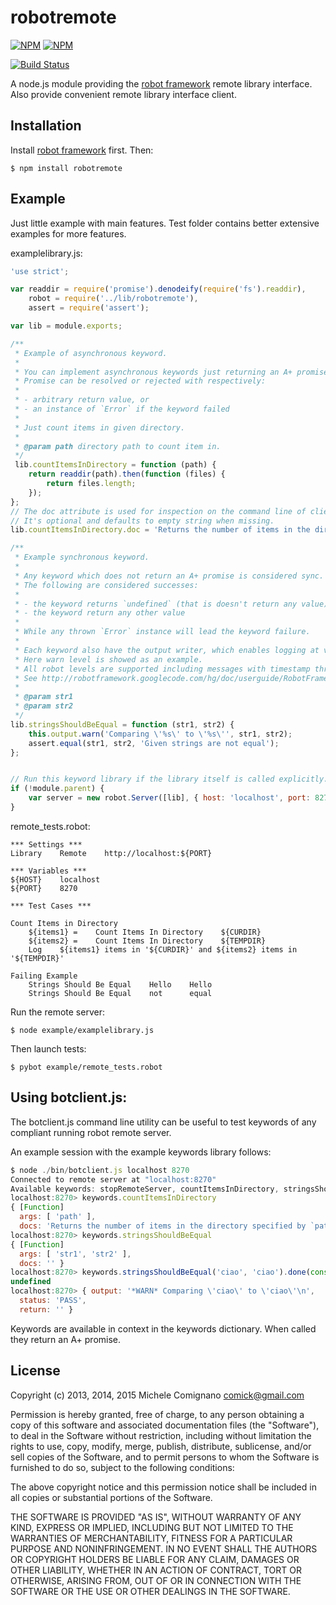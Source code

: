 # robotremote

[![NPM](https://nodei.co/npm/robotremote.png?downloads=true&stars=true)](https://nodei.co/npm/robotremote/)
[![NPM](https://nodei.co/npm-dl/robotremote.png?months=6)](https://nodei.co/npm/robotremote/)

[![Build Status](https://travis-ci.org/comick/node-robotremoteserver.svg?branch=master)](https://travis-ci.org/comick/node-robotremoteserver)

  A node.js module providing the [robot framework](http://www.robotframework.org) remote library interface.
  Also provide convenient remote library interface client.

## Installation

Install [robot framework](http://code.google.com/p/robotframework/wiki/Installation) first. Then:

    $ npm install robotremote

## Example

Just little example with main features. Test folder contains better extensive examples for more features.

examplelibrary.js:

```js
'use strict';

var readdir = require('promise').denodeify(require('fs').readdir),
    robot = require('../lib/robotremote'),
    assert = require('assert');

var lib = module.exports;

/**
 * Example of asynchronous keyword.
 *
 * You can implement asynchronous keywords just returning an A+ promise.
 * Promise can be resolved or rejected with respectively:
 *
 * - arbitrary return value, or
 * - an instance of `Error` if the keyword failed
 *
 * Just count items in given directory.
 *
 * @param path directory path to count item in.
 */
 lib.countItemsInDirectory = function (path) {
    return readdir(path).then(function (files) {
        return files.length;
    });
};
// The doc attribute is used for inspection on the command line of client and doc generation.
// It's optional and defaults to empty string when missing.
lib.countItemsInDirectory.doc = 'Returns the number of items in the directory specified by `path`.';

/**
 * Example synchronous keyword.
 *
 * Any keyword which does not return an A+ promise is considered sync.
 * The following are considered successes:
 *
 * - the keyword returns `undefined` (that is doesn't return any value)
 * - the keyword return any other value
 *
 * While any thrown `Error` instance will lead the keyword failure.
 *
 * Each keyword also have the output writer, which enables logging at various levels.
 * Here warn level is showed as an example.
 * All robot levels are supported including messages with timestamp through timestamp`Level` function.
 * See http://robotframework.googlecode.com/hg/doc/userguide/RobotFrameworkUserGuide.html?r=2.8.5#logging-information
 *
 * @param str1
 * @param str2
 */
lib.stringsShouldBeEqual = function (str1, str2) {
    this.output.warn('Comparing \'%s\' to \'%s\'', str1, str2);
    assert.equal(str1, str2, 'Given strings are not equal');
};


// Run this keyword library if the library itself is called explicitly.
if (!module.parent) {
    var server = new robot.Server([lib], { host: 'localhost', port: 8270 });
}
```

remote_tests.robot:

```
*** Settings ***
Library    Remote    http://localhost:${PORT}

*** Variables ***
${HOST}    localhost
${PORT}    8270

*** Test Cases ***

Count Items in Directory
    ${items1} =    Count Items In Directory    ${CURDIR}
    ${items2} =    Count Items In Directory    ${TEMPDIR}
    Log    ${items1} items in '${CURDIR}' and ${items2} items in '${TEMPDIR}'

Failing Example
    Strings Should Be Equal    Hello    Hello
    Strings Should Be Equal    not      equal
```

Run the remote server:

    $ node example/examplelibrary.js

Then launch tests:

    $ pybot example/remote_tests.robot

## Using botclient.js:

The botclient.js command line utility can be useful to test keywords of any compliant running robot remote server.

An example session with the example keywords library follows:

```js
$ node ./bin/botclient.js localhost 8270
Connected to remote server at "localhost:8270"
Available keywords: stopRemoteServer, countItemsInDirectory, stringsShouldBeEqual
localhost:8270> keywords.countItemsInDirectory
{ [Function]
  args: [ 'path' ],
  docs: 'Returns the number of items in the directory specified by `path`.' }
localhost:8270> keywords.stringsShouldBeEqual
{ [Function]
  args: [ 'str1', 'str2' ],
  docs: '' }
localhost:8270> keywords.stringsShouldBeEqual('ciao', 'ciao').done(console.log)
undefined
localhost:8270> { output: '*WARN* Comparing \'ciao\' to \'ciao\'\n',
  status: 'PASS',
  return: '' }
```

Keywords are available in context in the keywords dictionary. When called they return an A+ promise.


## License

Copyright (c) 2013, 2014, 2015 Michele Comignano <comick@gmail.com>

Permission is hereby granted, free of charge, to any person
obtaining a copy of this software and associated documentation
files (the "Software"), to deal in the Software without
restriction, including without limitation the rights to use,
copy, modify, merge, publish, distribute, sublicense, and/or sell
copies of the Software, and to permit persons to whom the
Software is furnished to do so, subject to the following
conditions:

The above copyright notice and this permission notice shall be
included in all copies or substantial portions of the Software.

THE SOFTWARE IS PROVIDED "AS IS", WITHOUT WARRANTY OF ANY KIND,
EXPRESS OR IMPLIED, INCLUDING BUT NOT LIMITED TO THE WARRANTIES
OF MERCHANTABILITY, FITNESS FOR A PARTICULAR PURPOSE AND
NONINFRINGEMENT. IN NO EVENT SHALL THE AUTHORS OR COPYRIGHT
HOLDERS BE LIABLE FOR ANY CLAIM, DAMAGES OR OTHER LIABILITY,
WHETHER IN AN ACTION OF CONTRACT, TORT OR OTHERWISE, ARISING
FROM, OUT OF OR IN CONNECTION WITH THE SOFTWARE OR THE USE OR
OTHER DEALINGS IN THE SOFTWARE.

